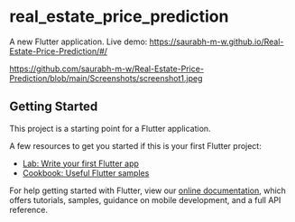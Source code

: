 # real_estate_price_prediction

A new Flutter application.
Live demo:  https://saurabh-m-w.github.io/Real-Estate-Price-Prediction/#/

https://github.com/saurabh-m-w/Real-Estate-Price-Prediction/blob/main/Screenshots/screenshot1.jpeg

## Getting Started

This project is a starting point for a Flutter application.

A few resources to get you started if this is your first Flutter project:

- [Lab: Write your first Flutter app](https://flutter.dev/docs/get-started/codelab)
- [Cookbook: Useful Flutter samples](https://flutter.dev/docs/cookbook)

For help getting started with Flutter, view our
[online documentation](https://flutter.dev/docs), which offers tutorials,
samples, guidance on mobile development, and a full API reference.
